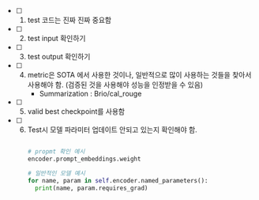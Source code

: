 - [ ] 1. test 코드는 진짜 진짜 중요함
- [ ] 2. test input 확인하기
- [ ] 3. test output 확인하기
- [ ] 4. metric은 SOTA 에서 사용한 것이나, 일반적으로 많이 사용하는 것들을 찾아서 사용해야 함.
      (검증된 것을 사용해야 성능을 인정받을 수 있음)
      - Summarization : Brio/cal_rouge
- [ ] 5. valid best checkpoint를 사용함
- [ ] 6. Test시 모델 파라미터 업데이트 안되고 있는지 확인해야 함.
      ```python
      
      # propmt 확인 예시
      encoder.prompt_embeddings.weight

      # 일반적인 모델 예시
      for name, param in self.encoder.named_parameters():
        print(name, param.requires_grad)
      
      ```

